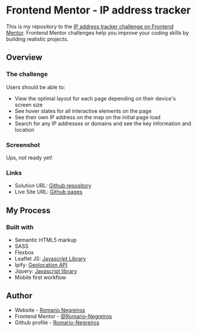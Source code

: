# Frontend Mentor - IP address tracker

This is my repository to the [IP address tracker challenge on Frontend Mentor](https://www.frontendmentor.io/challenges/ip-address-tracker-I8-0yYAH0). Frontend Mentor challenges help you improve your coding skills by building realistic projects. 

## Overview

### The challenge

Users should be able to:

- View the optimal layout for each page depending on their device's screen size
- See hover states for all interactive elements on the page
- See their own IP address on the map on the initial page load
- Search for any IP addresses or domains and see the key information and location

### Screenshot

Ups, not ready yet!

### Links

- Solution URL: [Github repository](https://github.com/Romario-Negreiros/Ip-address-tracker.git)
- Live Site URL: [Github pages](https://romario-negreiros.github.io/Ip-address-tracker/)

## My Process

### Built with

- Semantic HTML5 markup
- SASS
- Flexbox
- Leaflet JS: [Javascript Library](https://leafletjs.com/index.html)
- Ipify: [Geolocation API](https://geo.ipify.org/docs)
- Jquery: [Javascript library](https://jquery.com)
- Mobile first workflow

## Author

- Website - [Romario Negreiros](https://romario-negreiros.github.io/Romario-frontend/)
- Frontend Mentor - [@Romario-Negreiros](https://www.frontendmentor.io/profile/Romario-Negreiros)
- Github profile - [Romario-Negreiros](https://github.com/Romario-Negreiros)